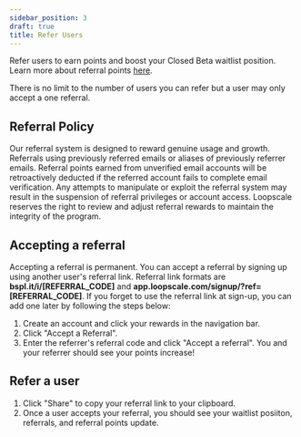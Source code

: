 ```yaml
---
sidebar_position: 3
draft: true
title: Refer Users
---
```

Refer users to earn points and boost your Closed Beta waitlist position. Learn more about referral points [here](earn-points.md#referral-points).

There is no limit to the number of users you can refer but a user may only accept a one referral.
## Referral Policy
Our referral system is designed to reward genuine usage and growth. Referrals using previously referred emails or aliases of previously referrer emails. Referral points earned from unverified email accounts will be retroactively deducted if the referred account fails to complete email verification. Any attempts to manipulate or exploit the referral system may result in the suspension of referral privileges or account access. Loopscale reserves the right to review and adjust referral rewards to maintain the integrity of the program.

## Accepting a referral
 Accepting a referral is permanent.  You can accept a referral by signing up using another user's referral link. Referral link formats are **bspl.it/i/\[REFERRAL\_CODE\]** and **app.loopscale.com/signup/?ref=\[REFERRAL\_CODE\]**. If you forget to use the referral link at sign-up, you can add one later by following the steps below:
 1. Create an account and click your rewards in the navigation bar.
2. Click "Accept a Referral".
3. Enter the referrer's referral code and click "Accept a referral". You and your referrer should see your points increase!

## Refer a user
1. Click "Share" to copy your referral link to your clipboard.
2. Once a user accepts your referral, you should see your waitlist posiiton, referrals, and referral points update.